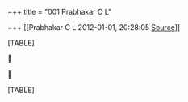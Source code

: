 +++
title = "001 Prabhakar C L"

+++
[[Prabhakar C L	2012-01-01, 20:28:05 [Source](https://groups.google.com/g/bvparishat/c/nN8iJ2UdV3U)]]



[TABLE]





[TABLE]

